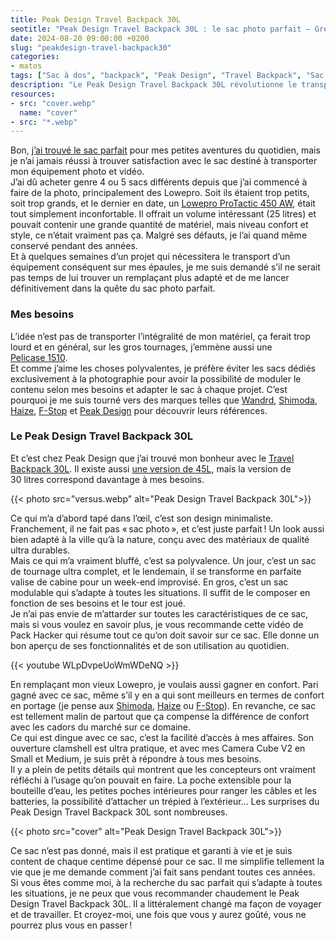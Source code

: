 ```yaml
---
title: Peak Design Travel Backpack 30L
seotitle: "Peak Design Travel Backpack 30L : le sac photo parfait — Grégory Mignard"
date: 2024-08-20 09:00:00 +0200
slug: "peakdesign-travel-backpack30"
categories:
- matos
tags: ["Sac à dos", "backpack", "Peak Design", "Travel Backpack", "Sac photo", "Daypack", "Daily", "Voyage"]
description: "Le Peak Design Travel Backpack 30L révolutionne le transport avec son design intelligent, sa polyvalence et son confort exceptionnel, parfait pour les photographes et les voyageurs."
resources:
- src: "cover.webp"
  name: "cover"
- src: "*.webp"
---
```



Bon, [j’ai trouvé le sac parfait](https://gregorymignard.com/goruck-gr1-21l) pour mes petites aventures du quotidien, mais je n’ai jamais réussi à trouver satisfaction avec le sac destiné à transporter mon équipement photo et vidéo.  
J’ai dû acheter genre 4 ou 5 sacs différents depuis que j’ai commencé à faire de la photo, principalement des Lowepro. Soit ils étaient trop petits, soit trop grands, et le dernier en date, un [Lowepro ProTactic 450 AW](https://dp.gt/a/6665nz54p), était tout simplement inconfortable. Il offrait un volume intéressant (25 litres) et pouvait contenir une grande quantité de matériel, mais niveau confort et style, ce n’était vraiment pas ça. Malgré ses défauts, je l’ai quand même conservé pendant des années.  
Et à quelques semaines d’un projet qui nécessitera le transport d’un équipement conséquent sur mes épaules, je me suis demandé s’il ne serait pas temps de lui trouver un remplaçant plus adapté et de me lancer définitivement dans la quête du sac photo parfait.

### Mes besoins

L’idée n’est pas de transporter l’intégralité de mon matériel, ça ferait trop lourd et en général, sur les gros tournages, j’emmène aussi une [Pelicase 1510](https://dp.gt/a/x3h895v66).  
Et comme j’aime les choses polyvalentes, je préfère éviter les sacs dédiés exclusivement à la photographie pour avoir la possibilité de moduler le contenu selon mes besoins et adapter le sac à chaque projet. C’est pourquoi je me suis tourné vers des marques telles que [Wandrd](https://dp.gt/a/asa4scfw), [Shimoda](https://dp.gt/a/ujqfopqu8), [Haize](https://haize-project.com), [F-Stop](https://dp.gt/a/gykbetdkc) et [Peak Design](https://dp.gt/a/b6zdwx7o) pour découvrir leurs références.

### Le Peak Design Travel Backpack 30L

Et c’est chez Peak Design que j’ai trouvé mon bonheur avec le [Travel Backpack 30L](https://dp.gt/a/qrjqwrrdc). Il existe aussi [une version de 45L](https://dp.gt/a/uno0f62a6), mais la version de 30 litres correspond davantage à mes besoins.

{{< photo src="versus.webp" alt="Peak Design Travel Backpack 30L">}}

Ce qui m’a d’abord tapé dans l’œil, c’est son design minimaliste. Franchement, il ne fait pas « sac photo », et c’est juste parfait ! Un look aussi bien adapté à la ville qu’à la nature, conçu avec des matériaux de qualité ultra durables.  
Mais ce qui m’a vraiment bluffé, c’est sa polyvalence. Un jour, c’est un sac de tournage ultra complet, et le lendemain, il se transforme en parfaite valise de cabine pour un week-end improvisé. En gros, c’est un sac modulable qui s’adapte à toutes les situations. Il suffit de le composer en fonction de ses besoins et le tour est joué.  
Je n’ai pas envie de m’attarder sur toutes les caractéristiques de ce sac, mais si vous voulez en savoir plus, je vous recommande cette vidéo de Pack Hacker qui résume tout ce qu’on doit savoir sur ce sac. Elle donne un bon aperçu de ses fonctionnalités et de son utilisation au quotidien.

<div>{{< youtube WLpDvpeUoWmWDeNQ >}}</div>

En remplaçant mon vieux Lowepro, je voulais aussi gagner en confort. Pari gagné avec ce sac, même s’il y en a qui sont meilleurs en termes de confort en portage (je pense aux [Shimoda](https://dp.gt/a/ujqfopqu8), [Haize](https://haize-project.com) ou [F-Stop](https://dp.gt/a/gykbetdkc)). En revanche, ce sac est tellement malin de partout que ça compense la différence de confort avec les cadors du marché sur ce domaine.    
Ce qui est dingue avec ce sac, c’est la facilité d’accès à mes affaires. Son ouverture clamshell est ultra pratique, et avec mes Camera Cube V2 en Small et Medium, je suis prêt à répondre à tous mes besoins.  
Il y a plein de petits détails qui montrent que les concepteurs ont vraiment réfléchi à l’usage qu’on pouvait en faire. La poche extensible pour la bouteille d’eau, les petites poches intérieures pour ranger les câbles et les batteries, la possibilité d’attacher un trépied à l’extérieur... Les surprises du Peak Design Travel Backpack 30L sont nombreuses.

{{< photo src="cover" alt="Peak Design Travel Backpack 30L">}}

Ce sac n’est pas donné, mais il est pratique et garanti à vie et je suis content de chaque centime dépensé pour ce sac. Il me simplifie tellement la vie que je me demande comment j’ai fait sans pendant toutes ces années.  
Si vous êtes comme moi, à la recherche du sac parfait qui s’adapte à toutes les situations, je ne peux que vous recommander chaudement le Peak Design Travel Backpack 30L. Il a littéralement changé ma façon de voyager et de travailler. Et croyez-moi, une fois que vous y aurez goûté, vous ne pourrez plus vous en passer !